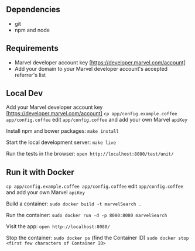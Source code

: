 Dependencies
---
* git
* npm and node

Requirements
---
* Marvel developer account key [https://developer.marvel.com/account]
* Add your domain to your Marvel developer account's accepted referrer's list

Local Dev
---
Add your Marvel developer account key [https://developer.marvel.com/account]
`cp app/config.example.coffee app/config.coffee`
edit `app/config.coffee` and add your own Marvel `apiKey`

Install npm and bower packages:
`make install`

Start the local development server:
`make live`

Run the tests in the browser:
`open http://localhost:8080/test/unit/`

Run it with Docker
---
`cp app/config.example.coffee app/config.coffee`
edit `app/config.coffee` and add your own Marvel `apiKey`

Build a container:
`sudo docker build -t marvelSearch .`

Run the container:
`sudo docker run -d -p 8080:8080 marvelSearch`

Visit the app:
`open http://localhost:8080/`

Stop the container:
`sudo docker ps` (find the Container ID)
`sudo docker stop <first few characters of Container ID>`
